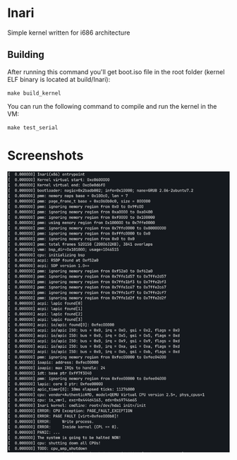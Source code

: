 # Inari
Simple kernel written for i686 architecture

## Building
After running this command you'll get boot.iso file in the root folder (kernel ELF binary is located at build/Inari):

```shell
make build_kernel
```

You can run the following command to compile and run the kernel in the VM:

```shell
make test_serial
```

# Screenshots
![](screenshots/serial_output.png)
